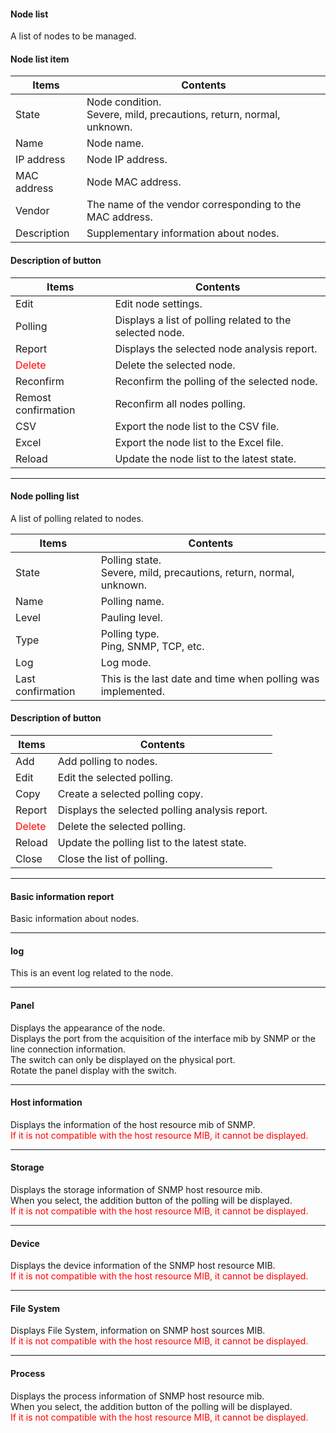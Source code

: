 #### Node list

<div class="text-xl mb-2">
A list of nodes to be managed.
</div>

>>>
#### Node list item

<div class="text-xl">

| Items | Contents |
| ---- | ---- |
| State | Node condition.<br> Severe, mild, precautions, return, normal, unknown.|
| Name | Node name.|
| IP address | Node IP address.|
| MAC address | Node MAC address.|
| Vendor | The name of the vendor corresponding to the MAC address.|
| Description | Supplementary information about nodes.|
</div>

>>>
#### Description of button

<div class="text-xl">

| Items | Contents |
| ---- | ---- |
| Edit | Edit node settings.|
| Polling | Displays a list of polling related to the selected node.|
| Report | Displays the selected node analysis report.|
| <Span style = "color: red;"> Delete </span> | Delete the selected node.|
| Reconfirm | Reconfirm the polling of the selected node.|
| Remost confirmation | Reconfirm all nodes polling.|
| CSV | Export the node list to the CSV file.|
| Excel | Export the node list to the Excel file.|
| Reload | Update the node list to the latest state.|

</div>


---
#### Node polling list

<div class="text-xl mb-2">
A list of polling related to nodes.
</div>

>>>

<div class="text-xl">

| Items | Contents |
| ---- | ---- |
| State | Polling state.<br> Severe, mild, precautions, return, normal, unknown.|
| Name | Polling name.|
| Level | Pauling level.|
| Type | Polling type.<br> Ping, SNMP, TCP, etc. |
| Log | Log mode.|
| Last confirmation | This is the last date and time when polling was implemented.|
</div>

>>>
#### Description of button

<div class="text-xl">

| Items | Contents |
| ---- | ---- |
| Add | Add polling to nodes.|
| Edit | Edit the selected polling.|
| Copy | Create a selected polling copy.|
| Report | Displays the selected polling analysis report.|
| <Span style = "color: red;"> Delete </span> | Delete the selected polling.|
| Reload | Update the polling list to the latest state.|
| Close | Close the list of polling.|

</div>


---
#### Basic information report

<div class="text-xl mb-2">
Basic information about nodes.
</div>

---
#### log

<div class="text-xl mb-2">
This is an event log related to the node.
</div>

---
#### Panel

<div class="text-xl mb-2">
Displays the appearance of the node.<br>
Displays the port from the acquisition of the interface mib by SNMP or the line connection information.<br>
The <physical port> switch can only be displayed on the physical port.<br>
Rotate the panel display with the <rotation> switch.
</div>

---
#### Host information

<div class="text-xl mb-2">
Displays the information of the host resource mib of SNMP.<br>
<Span style = "color: red;"> If it is not compatible with the host resource MIB, it cannot be displayed.</span>
</div>

---
#### Storage

<div class="text-xl mb-2">
Displays the storage information of SNMP host resource mib.<br>
When you select, the addition button of the polling will be displayed.<br>
<Span style = "color: red;"> If it is not compatible with the host resource MIB, it cannot be displayed.</span>
</div>

---
#### Device

<div class="text-xl mb-2">
Displays the device information of the SNMP host resource MIB.<br>
<Span style = "color: red;"> If it is not compatible with the host resource MIB, it cannot be displayed.</span>
</div>

---
#### File System

<div class="text-xl mb-2">
Displays File System, information on SNMP host sources MIB.<br>
<Span style = "color: red;"> If it is not compatible with the host resource MIB, it cannot be displayed.</span>
</div>


---
#### Process

<div class="text-xl mb-2">
Displays the process information of SNMP host resource mib.<br>
When you select, the addition button of the polling will be displayed.<br>
<Span style = "color: red;"> If it is not compatible with the host resource MIB, it cannot be displayed.</span>
</div>

